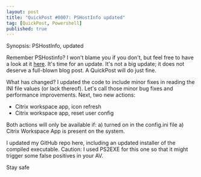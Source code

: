```yaml
---
layout: post
title: "QuickPost #0007: PSHostInfo updated"
tag: [QuickPost, Powershell]
published: true
---
```

Synopsis: PSHostInfo, updated

Remember PSHostinfo? I won't blame you if you don't, but feel free to have a look at it [here](https://www.cloudsparkle.be/2020-10-31-PSHostInfo/).
It's time for an update. It's not a big update; it does not deserve a full-blown blog post. A QuickPost will do just fine.

What has changed?
I updated the code to include minor fixes in reading the INI file values (or lack thereof). Let's call those minor bug fixes and performance improvements.
Next, two new actions:
- Citrix workspace app, icon refresh
- Citrix workspace app, reset user config  

Both actions will only be available if:
a) turned on in the config.ini file
a) Citrix Workspace App is present on the system.

I updated my GitHub repo here, including an updated installer of the compiled executable. Caution: I used PS2EXE for this one so that it might trigger some false positives in your AV.

Stay safe
